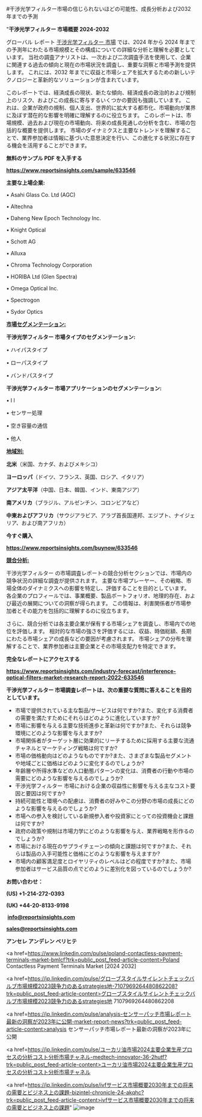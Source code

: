 #干渉光学フィルター市場の信じられないほどの可能性、成長分析および2032年までの予測

"<strong>干渉光学フィルター 市場概要 2024-2032</strong>

グローバル レポート <a href=https://www.reportsinsights.com/sample/633546>干渉光学フィルター 市場</a> では、2024 年から 2024 年までの予測年にわたる市場規模とその構成についての詳細な分析と理解を必要としています。 当社の調査アナリストは、一次および二次調査手法を使用して、企業に関連する過去の傾向と現在の市場状況を調査し、重要な洞察と市場予測を提供します。 これには、2032 年までに収益と市場シェアを拡大​​するための新しいテクノロジーと革新的なソリューションが含まれています。

このレポートでは、経済成長の現状、新たな傾向、経済成長の政治的および規制上のリスク、およびこの成長に寄与するいくつかの要因も強調しています。 これは、企業が政府の規制、個人支出、世界的に拡大する都市化、市場動向が業界に及ぼす潜在的な影響を明確に理解するのに役立ちます。 このレポートは、市場規模、過去および現在の市場動向、将来の成長見通しの分析を含む、市場の包括的な概要を提供します。 市場のダイナミクスと主要なトレンドを理解することで、業界参加者は情報に基づいた意思決定を行い、この進化する状況に存在する機会を活用することができます。

<strong><b>無料のサンプル PDF を入手する</b></strong>

<a href=https://www.reportsinsights.com/sample/633546><strong><u>https://www.reportsinsights.com/sample/633546</u></strong></a>

<strong>主要な上場企業:</strong>

• Asahi Glass Co. Ltd (AGC)

• Altechna

• Daheng New Epoch Technology Inc.

• Knight Optical

• Schott AG

• Alluxa

• Chroma Technology Corporation

• HORIBA Ltd (Glen Spectra)

• Omega Optical Inc.

• Spectrogon

• Sydor Optics

<strong><u>市場セグメンテーション</u></strong><strong><u>:</u></strong>

<strong>干渉光学フィルター 市場タイプのセグメンテーション:</strong>

• ハイパスタイプ

• ローパスタイプ

• バンドパスタイプ

<strong>干渉光学フィルター 市場アプリケーションのセグメンテーション:</strong>

• l l

• センサー処理

• 空き容量の通信

• 他人

<strong><u>地域別</u></strong><strong><u>:</u></strong>

<strong>北米</strong>（米国、カナダ、およびメキシコ）

<strong>ヨーロッパ</strong>（ドイツ、フランス、英国、ロシア、イタリア）

<strong>アジア太平洋</strong>（中国、日本、韓国、インド、東南アジア）

<strong>南アメリカ</strong>（ブラジル、アルゼンチン、コロンビアなど）

<strong>中東およびアフリカ</strong>（サウジアラビア、アラブ首長国連邦、エジプト、ナイジェリア、および南アフリカ）

<strong>今すぐ購入</strong>

<a href=https://www.reportsinsights.com/buynow/633546><strong><u>https://www.reportsinsights.com/buynow/633546</u></strong></a>

<strong><u>競合分析:</u></strong>

干渉光学フィルター の市場調査レポートの競合分析セクションでは、市場内の競争状況の詳細な調査が提供されます。 主要な市場プレーヤー、その戦略、市場全体のダイナミクスへの影響を特定し、評価することを目的としています。 各企業のプロフィールでは、事業概要、製品ポートフォリオ、地理的存在、および最近の展開についての洞察が得られます。 この情報は、利害関係者が市場参加者とその能力を包括的に理解するのに役立ちます。

さらに、競合分析では各主要企業が保有する市場シェアを調査し、市場内での地位を評価します。 相対的な市場の強さを評価するには、収益、時価総額、長期にわたる市場シェアの成長などの要因が考慮されます。 市場シェアの分布を理解することで、業界参加者は主要企業とその市場支配力を特定できます。

<strong>完全なレポートにアクセスする</strong>

<a href=https://www.reportsinsights.com/industry-forecast/interference-optical-filters-market-research-report-2022-633546><strong><u><b>https://www.reportsinsights.com/industry-forecast/interference-optical-filters-market-research-report-2022-633546</b></u></strong></a>

<strong><b>干渉光学フィルター 市場調査レポートは、次の重要な質問に答えることを目的としています。</b></strong>
<ul>
  <li>市場で提供されている主な製品/サービスは何ですか?また、変化する消費者の需要を満たすためにそれらはどのように進化していますか?</li>
  <li>市場に影響を与える主要な技術進歩と革新は何ですか?また、それらは競争環境にどのような影響を与えますか?</li>
  <li>市場関係者がターゲット層に効果的にリーチするために採用する主要な流通チャネルとマーケティング戦略は何ですか?</li>
  <li>市場の価格動向はどのようなものですか?また、さまざまな製品セグメントや地域ごとに価格はどのように変化するのでしょうか?</li>
  <li>年齢層や所得水準などの人口動態パターンの変化は、消費者の行動や市場の需要にどのような影響を与えるのでしょうか?</li>
  <li>干渉光学フィルター 市場における企業の収益性に影響を与える主なコスト要因と要因は何ですか?</li>
  <li>持続可能性と環境への配慮は、消費者の好みやこの分野の市場の成長にどのような影響を与えるのでしょうか?</li>
  <li>市場への参入を検討している新規参入者や投資家にとっての投資機会と課題は何ですか?</li>
  <li>政府の政策や規制は市場力学にどのような影響を与え、業界戦略を形作るのでしょうか?</li>
  <li>市場における現在のサプライチェーンの傾向と課題は何ですか?また、それらは製品の入手可能性と価格にどのような影響を与えますか?</li>
  <li>市場内の顧客満足度とロイヤリティのレベルはどの程度ですか?また、市場参加者はサービス品質の点でどのように差別化を図っているのでしょうか?</li>
</ul>
<strong>お問い合わせ：</strong>

<strong>(US) +1-214-272-0393</strong>

<strong>(UK) +44-20-8133-9198</strong>

<strong> </strong><a href=info@reportsinsights.com><strong><u>info@reportsinsights.com</u></strong></a>

<a href=sales@reportsinsights.com><strong><u>sales@reportsinsights.com</u></strong></a>

<strong>アンセレ アンデレン ベリヒテ</strong>

<a href=https://www.linkedin.com/pulse/poland-contactless-payment-terminals-market-bmlcf?trk=public_post_feed-article-content>Poland Contactless Payment Terminals Market [2024 2032]</a>

<a href=https://jp.linkedin.com/pulse/グローブスタイルサイレントチェックバルブ市場規模2023競争力のあるstrategies地-7107969264480862208?trk=public_post_feed-article-content>グローブスタイルサイレントチェックバルブ市場規模2023競争力のあるstrategies地 7107969264480862208</a>

<a href=https://jp.linkedin.com/pulse/analysis-センサーパッチ市場レポート最新の洞察が2023年に公開-market-report-news?trk=public_post_feed-article-content>analysis センサーパッチ市場レポート最新の洞察が2023年に公開</a>

<a href=https://jp.linkedin.com/pulse/ユーカリ油市場2024主要企業生産プロセスの分析コスト分析市場チャネル-medtech-innovator-36-2hutf?trk=public_post_feed-article-content>ユーカリ油市場2024主要企業生産プロセスの分析コスト分析市場チャネル</a>

<a href=https://jp.linkedin.com/pulse/ivfサービス市場概要2030年までの将来の需要とビジネス上の課題-bizintel-chronicle-24-akqhc?trk=public_post_feed-article-content>ivfサービス市場概要2030年までの将来の需要とビジネス上の課題</a>"
![image](https://github.com/ahaan12367/RIMarket24/assets/158471582/8359c5c9-8740-4c85-a96c-49f236104084)

